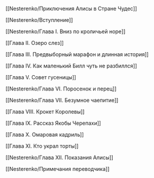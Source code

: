 [[Nesterenko/Приключения Алисы в Стране Чудес]]

[[Nesterenko/Вступление]]

[[Nesterenko/Глава I. Вниз по кроличьей норе]]

[[Глава II. Озеро слез]]

[[Глава III. Предвыборный марафон и длинная история]]

[[Глава IV. Как маленький Билл чуть не разбиллся]]

[[Глава V. Совет гусеницы]]

[[Nesterenko/Глава VI. Поросенок и перец]]

[[Nesterenko/Глава VII. Безумное чаепитие]]

[[Глава VIII. Крокет Королевы]]

[[Глава IX. Рассказ Якобы Черепахи]]
    

[[Глава Х. Омаровая кадриль]]

[[Глава XI. Кто украл торты]]

[[Nesterenko/Глава XII. Показания Алисы]]

[[Nesterenko/Примечания переводчика]]